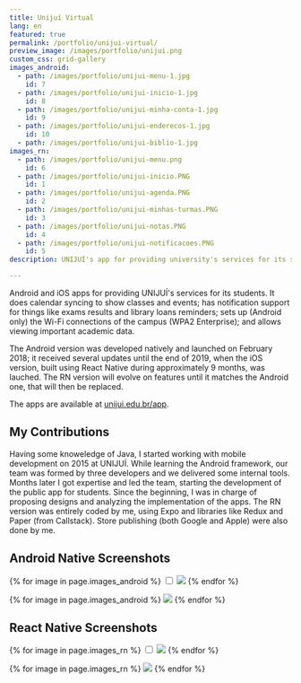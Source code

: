```yaml
---
title: Unijuí Virtual
lang: en
featured: true
permalink: /portfolio/unijui-virtual/
preview_image: /images/portfolio/unijui.png
custom_css: grid-gallery
images_android:
  - path: /images/portfolio/unijui-menu-1.jpg
    id: 7
  - path: /images/portfolio/unijui-inicio-1.jpg
    id: 8
  - path: /images/portfolio/unijui-minha-conta-1.jpg
    id: 9
  - path: /images/portfolio/unijui-enderecos-1.jpg
    id: 10
  - path: /images/portfolio/unijui-biblio-1.jpg
images_rn:
  - path: /images/portfolio/unijui-menu.png
    id: 6
  - path: /images/portfolio/unijui-inicio.PNG
    id: 1
  - path: /images/portfolio/unijui-agenda.PNG
    id: 2
  - path: /images/portfolio/unijui-minhas-turmas.PNG
    id: 3
  - path: /images/portfolio/unijui-notas.PNG
    id: 4
  - path: /images/portfolio/unijui-notificacoes.PNG
    id: 5
description: UNIJUÍ's app for providing university's services for its students.

---
```


Android and iOS apps for providing UNIJUÍ's services for its students. It does calendar syncing to show classes and events; has notification support for things like exams results and library loans reminders; sets up (Android only) the Wi-Fi connections of the campus (WPA2 Enterprise); and allows viewing important academic data.

The Android version was developed natively and launched on February 2018; it received several updates until the end of 2019, when the iOS version, built using React Native during approximately 9 months, was lauched. The RN version will evolve on features until it matches the Android one, that will then be replaced.

The apps are available at [unijui.edu.br/app](https://www.unijui.edu.br/app).

## My Contributions

Having some knoweledge of Java, I started working with mobile development on 2015 at UNIJUÍ. While learning the Android framework, our team was formed by three developers and we delivered some internal tools. Months later I got expertise and led the team, starting the development of the public app for students. Since the beginning, I was in charge of proposing designs and analyzing the implementation of the apps. The RN version was entirely coded by me, using Expo and libraries like Redux and Paper (from Callstack). Store publishing (both Google and Apple) were also done by me.

## Android Native Screenshots

{% for image in page.images_android %}
<input type="checkbox" id="pic-{{ image.id }}"/>
<label for="pic-{{ image.id }}" class="lightbox"><img src="{{ image.path }}"/></label>
{% endfor %}

<div class="grid">  
	{% for image in page.images_android %}
	<label for="pic-{{ image.id }}" class="grid-item"><img src="{{ image.path }}"/></label>
	{% endfor %}
</div>

## React Native Screenshots

{% for image in page.images_rn %}
<input type="checkbox" id="pic-{{ image.id }}"/>
<label for="pic-{{ image.id }}" class="lightbox"><img src="{{ image.path }}"/></label>
{% endfor %}

<div class="grid">  
	{% for image in page.images_rn %}
	<label for="pic-{{ image.id }}" class="grid-item"><img src="{{ image.path }}"/></label>
	{% endfor %}
</div>